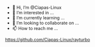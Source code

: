 - 👋 Hi, I’m @Ciapas-Linux
- 👀 I’m interested in ...
- 🌱 I’m currently learning ...
- 💞️ I’m looking to collaborate on ...
- 📫 How to reach me ...

https://github.com/Ciapas-Linux/rayturbo


